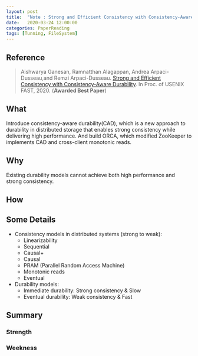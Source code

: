 ```yaml
---
layout: post
title:  "Note : Strong and Efficient Consistency with Consistency-Aware Durability"
date:   2020-03-24 12:00:00
categories: PaperReading
tags: [Tunning, FileSystem]
---
```


## Reference

> Aishwarya Ganesan, Ramnatthan Alagappan, Andrea Arpaci-Dusseau,and Remzi Arpaci-Dusseau. [Strong and Efficient Consistency with Consistency-Aware Durability](https://www.usenix.org/system/files/fast20-ganesan.pdf). In Proc. of USENIX FAST, 2020. (**Awarded Best Paper**)

## What

Introduce consistency-aware durability(CAD), which is a new approach to durability in distributed storage that enables strong consistency while delivering high performance. And build ORCA, which modified ZooKeeper to implements CAD and cross-client monotonic reads.

<!-- more -->

## Why

Existing durability models cannot achieve both high performance and strong consistency.

## How



## Some Details

* Consistency models in distributed systems (strong to weak):
    * Linearizability
    * Sequential
    * Causal+
    * Causal
    * PRAM (Parallel Random Access Machine)
    * Monotonic reads
    * Eventual
* Durability models:
    * Immediate durability: Strong consistency & Slow
    * Eventual durability: Weak consistency & Fast

## Summary

### Strength



### Weekness
